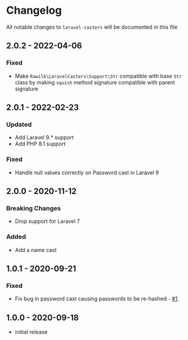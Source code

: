 # Changelog

All notable changes to `laravel-casters` will be documented in this file

## 2.0.2 - 2022-04-06
### Fixed
- Make `Rawilk\LaravelCasters\Support\Str` compatible with base `Str` class by making `squish` method signature compatible with parent signature

## 2.0.1 - 2022-02-23
### Updated
- Add Laravel 9.* support
- Add PHP 8.1 support

### Fixed
- Handle null values correctly on Password cast in Laravel 9

## 2.0.0 - 2020-11-12
### Breaking Changes
- Drop support for Laravel 7

### Added
- Add a name cast

## 1.0.1 - 2020-09-21
### Fixed
- Fix bug in password cast causing passwords to be re-hashed - [#1](https://github.com/rawilk/laravel-casters/issues/1).

## 1.0.0 - 2020-09-18

- initial release
